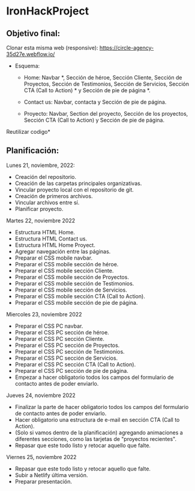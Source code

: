 # IronHackProject

## Objetivo final:

Clonar esta misma web (responsive): https://circle-agency-35d27e.webflow.io/

- Esquema:

  - Home: Navbar \*, Sección de héroe, Sección Cliente, Sección de Proyectos, Sección de Testimonios, Sección de Servicios, Sección CTA (Call to Action) \* y Sección de pie de página \*.

  - Contact us: Navbar, contacta y Sección de pie de página.

  - Proyecto: Navbar, Section del proyecto, Sección de los proyectos, Sección CTA (Call to Action) y Sección de pie de página.

Reutilizar codigo\*

## Planificación:

Lunes 21, noviembre, 2022:

- Creación del repositorio.
- Creación de las carpetas principales organizativas.
- Vincular proyecto local con el repositorio de git.
- Creación de primeros archivos.
- Vincular archivos entre sí.
- Planificar proyecto.

Martes 22, noviembre 2022

- Estructura HTML Home.
- Estructura HTML Contact us.
- Estructura HTML Home Proyect.
- Agregar navegación entre las páginas.
- Preparar el CSS mobile navbar.
- Preparar el CSS mobile sección de héroe.
- Preparar el CSS mobile sección Cliente.
- Preparar el CSS mobile sección de Proyectos.
- Preparar el CSS mobile sección de Testimonios.
- Preparar el CSS mobile sección de Servicios.
- Preparar el CSS mobile sección CTA (Call to Action).
- Preparar el CSS mobile sección de pie de página.

Miercoles 23, noviembre 2022

- Preparar el CSS PC navbar.
- Preparar el CSS PC sección de héroe.
- Preparar el CSS PC sección Cliente.
- Preparar el CSS PC sección de Proyectos.
- Preparar el CSS PC sección de Testimonios.
- Preparar el CSS PC sección de Servicios.
- Preparar el CSS PC sección CTA (Call to Action).
- Preparar el CSS PC sección de pie de página.
- Empezar a hacer obligatorio todos los campos del formulario de contacto antes de poder enviarlo.

Jueves 24, noviembre 2022

- Finalizar la parte de hacer obligatorio todos los campos del formulario de contacto antes de poder enviarlo.
- Hacer obligatorio una estructura de e-mail en sección CTA (Call to Action).
- (Solo si vamos dentro de la planificación) agregando animaciones a diferentes secciones, como las tarjetas de "proyectos recientes".
- Repasar que este todo listo y retocar aquello que falte.

Viernes 25, noviembre 2022

- Repasar que este todo listo y retocar aquello que falte.
- Subir a Netlify última versión.
- Preparar presentación.
